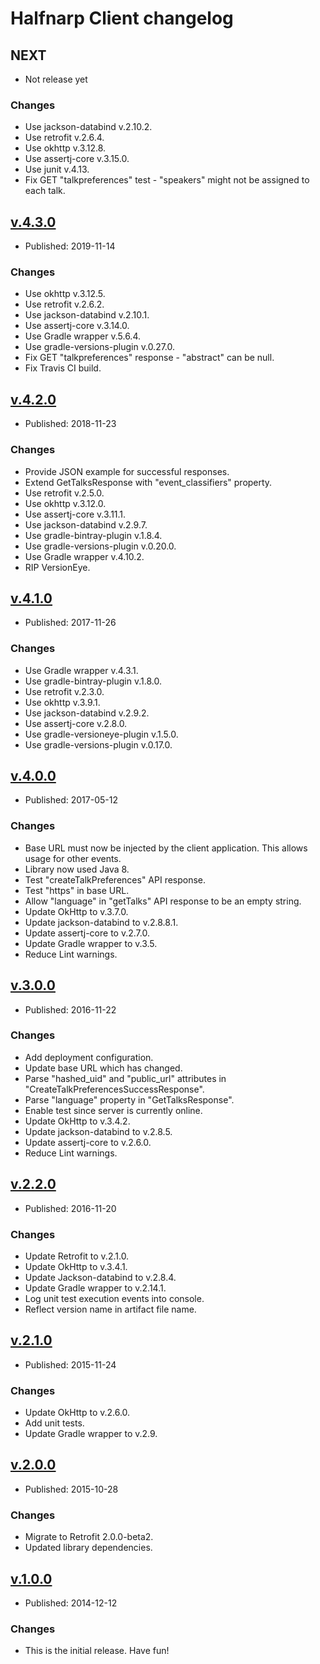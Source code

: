 # Halfnarp Client changelog

## NEXT

* Not release yet

### Changes

* Use jackson-databind v.2.10.2.
* Use retrofit v.2.6.4.
* Use okhttp v.3.12.8.
* Use assertj-core v.3.15.0.
* Use junit v.4.13.
* Fix GET "talkpreferences" test - "speakers" might not be assigned to each talk.

## [v.4.3.0](https://github.com/johnjohndoe/HalfnarpClient/releases/tag/v.4.3.0)

* Published: 2019-11-14

### Changes

* Use okhttp v.3.12.5.
* Use retrofit v.2.6.2.
* Use jackson-databind v.2.10.1.
* Use assertj-core v.3.14.0.
* Use Gradle wrapper v.5.6.4.
* Use gradle-versions-plugin v.0.27.0.
* Fix GET "talkpreferences" response - "abstract" can be null.
* Fix Travis CI build.

## [v.4.2.0](https://github.com/johnjohndoe/HalfnarpClient/releases/tag/v.4.2.0)

* Published: 2018-11-23

### Changes

* Provide JSON example for successful responses.
* Extend GetTalksResponse with "event_classifiers" property.
* Use retrofit v.2.5.0.
* Use okhttp v.3.12.0.
* Use assertj-core v.3.11.1.
* Use jackson-databind v.2.9.7.
* Use gradle-bintray-plugin v.1.8.4.
* Use gradle-versions-plugin v.0.20.0.
* Use Gradle wrapper v.4.10.2.
* RIP VersionEye.


## [v.4.1.0](https://github.com/johnjohndoe/HalfnarpClient/releases/tag/v.4.1.0)

* Published: 2017-11-26

### Changes

* Use Gradle wrapper v.4.3.1.
* Use gradle-bintray-plugin v.1.8.0.
* Use retrofit v.2.3.0.
* Use okhttp v.3.9.1.
* Use jackson-databind v.2.9.2.
* Use assertj-core v.2.8.0.
* Use gradle-versioneye-plugin v.1.5.0.
* Use gradle-versions-plugin v.0.17.0.


## [v.4.0.0](https://github.com/johnjohndoe/HalfnarpClient/releases/tag/v.4.0.0)

* Published: 2017-05-12

### Changes

* Base URL must now be injected by the client application. This allows usage for other events.
* Library now used Java 8.
* Test "createTalkPreferences" API response.
* Test "https" in base URL.
* Allow "language" in "getTalks" API response to be an empty string.
* Update OkHttp to v.3.7.0.
* Update jackson-databind to v.2.8.8.1.
* Update assertj-core to v.2.7.0.
* Update Gradle wrapper to v.3.5.
* Reduce Lint warnings.


## [v.3.0.0](https://github.com/johnjohndoe/HalfnarpClient/releases/tag/v.3.0.0)

* Published: 2016-11-22

### Changes

* Add deployment configuration.
* Update base URL which has changed.
* Parse "hashed_uid" and "public_url" attributes in "CreateTalkPreferencesSuccessResponse".
* Parse "language" property in "GetTalksResponse".
* Enable test since server is currently online.
* Update OkHttp to v.3.4.2.
* Update jackson-databind to v.2.8.5.
* Update assertj-core to v.2.6.0.
* Reduce Lint warnings.


## [v.2.2.0](https://github.com/johnjohndoe/HalfnarpClient/releases/tag/v.2.2.0)

* Published: 2016-11-20

### Changes

* Update Retrofit to v.2.1.0.
* Update OkHttp to v.3.4.1.
* Update Jackson-databind to v.2.8.4.
* Update Gradle wrapper to v.2.14.1.
* Log unit test execution events into console.
* Reflect version name in artifact file name.


## [v.2.1.0](https://github.com/johnjohndoe/HalfnarpClient/releases/tag/v.2.1.0)

* Published: 2015-11-24

### Changes

* Update OkHttp to v.2.6.0.
* Add unit tests.
* Update Gradle wrapper to v.2.9.


## [v.2.0.0](https://github.com/johnjohndoe/HalfnarpClient/releases/tag/v.2.0.0)

* Published: 2015-10-28

### Changes

* Migrate to Retrofit 2.0.0-beta2.
* Updated library dependencies.


## [v.1.0.0](https://github.com/johnjohndoe/HalfnarpClient/releases/tag/v.1.0.0)

* Published: 2014-12-12

### Changes

* This is the initial release. Have fun!
